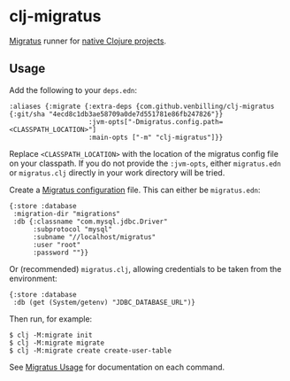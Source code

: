 # clj-migratus

[Migratus](https://github.com/yogthos/migratus) runner for [native Clojure projects](https://clojure.org/reference/deps_and_cli).

## Usage

Add the following to your `deps.edn`:

```
:aliases {:migrate {:extra-deps {com.github.venbilling/clj-migratus {:git/sha "4ecd8c1db3ae58709a0de7d551781e86fb247826"}}
                    :jvm-opts["-Dmigratus.config.path=<CLASSPATH_LOCATION>"]
                    :main-opts ["-m" "clj-migratus"]}}
```
Replace `<CLASSPATH_LOCATION>` with the location of the migratus config file on your classpath. If you do not provide the `:jvm-opts`, either `migratus.edn` or `migratus.clj` directly in your work directory will be tried. 

Create a [Migratus configuration](https://github.com/yogthos/migratus#configuration) file. This can either be `migratus.edn`:

```
{:store :database
 :migration-dir "migrations"
 :db {:classname "com.mysql.jdbc.Driver"
      :subprotocol "mysql"
      :subname "//localhost/migratus"
      :user "root"
      :password ""}}
```

Or (recommended) `migratus.clj`, allowing credentials to be taken from the environment:

```
{:store :database
 :db (get (System/getenv) "JDBC_DATABASE_URL")}
```

Then run, for example:

```
$ clj -M:migrate init
$ clj -M:migrate migrate
$ clj -M:migrate create create-user-table
```

See [Migratus Usage](https://github.com/yogthos/migratus#usage) for documentation on each command.

